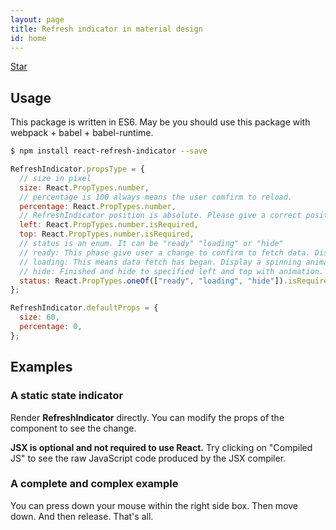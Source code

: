 ```yaml
---
layout: page
title: Refresh indicator in material design
id: home
---
```


<a class="github-button" href="https://github.com/maoziliang/react-refresh-indicator" data-icon="octicon-star" data-style="mega" data-count-href="/maoziliang/react-refresh-indicator/stargazers" data-count-api="/repos/maoziliang/react-refresh-indicator#stargazers_count" data-count-aria-label="# stargazers on GitHub" aria-label="Star maoziliang/react-refresh-indicator on GitHub">Star</a>
<script async defer id="github-bjs" src="https://buttons.github.io/buttons.js"></script>

## Usage
This package is written in ES6. May be you should use this package with webpack + babel + babel-runtime.

``` bash
$ npm install react-refresh-indicator --save
```
``` javascript
RefreshIndicator.propsType = {
  // size in pixel
  size: React.PropTypes.number,
  // percentage is 100 always means the user comfirm to reload.
  percentage: React.PropTypes.number,
  // RefreshIndicator position is absolute. Please give a correct positioned container.
  left: React.PropTypes.number.isRequired,
  top: React.PropTypes.number.isRequired,
  // status is an enum. It can be "ready" "loading" or "hide"
  // ready: This phase give user a change to confirm to fetch data. Display upon the percentage prop.
  // loading: This means data fetch has began. Display a spinning animated arc.
  // hide: Finished and hide to specified left and top with animation.
  status: React.PropTypes.oneOf(["ready", "loading", "hide"]).isRequired,
};

RefreshIndicator.defaultProps = {
  size: 60,
  percentage: 0,
};

```

## Examples
<section class="home-section">
  <div id="examples">
    <div class="example">
      <h3>A static state indicator</h3>
      <p>
        Render <strong>RefreshIndicator</strong> directly. You can modify the props of the component to see the change.
      </p>
      <p>
        <strong>JSX is optional and not required to use React.</strong> Try
        clicking on "Compiled JS" to see the raw JavaScript code produced by
        the JSX compiler.
      </p>
      <div id="sample1"></div>
    </div>
    <div class="example">
      <h3>A complete and complex example</h3>
      <p>
        You can press down your mouse within the right side box. Then move down. And then release. That's all.
      </p>
      <div id="sample2"></div>
    </div>
  </div>
  <script src="/react-refresh-indicator/js/examples/sample1.js"></script>
  <script src="/react-refresh-indicator/js/examples/sample2.js"></script>
</section>

